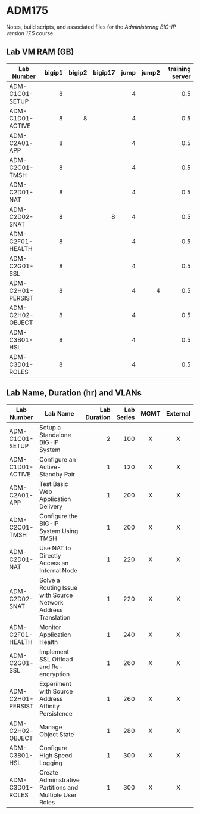 # ADM175
Notes, build scripts, and associated files for the *Administering BIG-IP version 17.5* course.

## Lab VM RAM (GB)
|Lab Number            |bigip1|bigip2|bigip17|jump|jump2|training server|
|----------------------|-----:|-----:|------:|---:|----:|--------------:|
|ADM-C1C01-SETUP       |8     |      |       |4   |     |0.5            |
|ADM-C1D01-ACTIVE      |8     |8     |       |4   |     |0.5            |
|ADM-C2A01-APP         |8     |      |       |4   |     |0.5            |
|ADM-C2C01-TMSH        |8     |      |       |4   |     |0.5            |
|ADM-C2D01-NAT         |8     |      |       |4   |     |0.5            |
|ADM-C2D02-SNAT        |8     |      |8      |4   |     |0.5            |
|ADM-C2F01-HEALTH      |8     |      |       |4   |     |0.5            |
|ADM-C2G01-SSL         |8     |      |       |4   |     |0.5            |
|ADM-C2H01-PERSIST     |8     |      |       |4   |4    |0.5            |
|ADM-C2H02-OBJECT      |8     |      |       |4   |     |0.5            |
|ADM-C3B01-HSL         |8     |      |       |4   |     |0.5            |
|ADM-C3D01-ROLES       |8     |      |       |4   |     |0.5            |

## Lab Name, Duration (hr) and VLANs
|Lab Number            |Lab Name                                                     |Lab Duration|Lab Series|MGMT|External|Internal|Internet|
|----------------------|-------------------------------------------------------------|-----------:|---------:|:--:|:------:|:------:|:------:|
|ADM-C1C01-SETUP       |Setup a Standalone BIG-IP System                             |2           |100       |X   |X       |X       |        |
|ADM-C1D01-ACTIVE      |Configure an Active-Standby Pair                             |1           |120       |X   |X       |X       |        |
|ADM-C2A01-APP         |Test Basic Web Application Delivery                          |1           |200       |X   |X       |X       |        |
|ADM-C2C01-TMSH        |Configure the BIG-IP System Using TMSH                       |1           |200       |X   |X       |X       |        |
|ADM-C2D01-NAT         |Use NAT to Directly Access an Internal Node                  |1           |220       |X   |X       |X       |        |
|ADM-C2D02-SNAT        |Solve a Routing Issue with Source Network Address Translation|1           |220       |X   |X       |X       |        |
|ADM-C2F01-HEALTH      |Monitor Application Health                                   |1           |240       |X   |X       |X       |        |
|ADM-C2G01-SSL         |Implement SSL Offload and Re-encryption                      |1           |260       |X   |X       |X       |        |
|ADM-C2H01-PERSIST     |Experiment with Source Address Affinity Persistence          |1           |260       |X   |X       |X       |        |
|ADM-C2H02-OBJECT      |Manage Object State                                          |1           |280       |X   |X       |X       |        |
|ADM-C3B01-HSL         |Configure High Speed Logging                                 |1           |300       |X   |X       |X       |        |
|ADM-C3D01-ROLES       |Create Administrative Partitions and Multiple User Roles     |1           |300       |X   |X       |X       |        |
